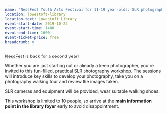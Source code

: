```yaml
---
name: "NessFest Youth Arts Festival for 11-19 year-olds: SLR photography workshop with Joshua Freemantle - 2pm session"
location: lowestoft-library
location-text: Lowestoft Library
event-start-date: 2019-10-22
event-start-time: 1400
event-end-time: 1600
event-ticket-price: free
breadcrumb: y
---
```


[NessFest](https://www.facebook.com/NessFestLowestoft/) is back for a second year!

Whether you are just starting out or already a keen photographer, you're invited to this fun-filled, practical SLR photography workshop. The sessions will introduce key skills to develop your photography, take you on a photography walking tour and review the images taken.

SLR cameras and equipment will be provided, wear suitable walking shoes.

This workshop is limited to 10 people, so arrive at the **main information point in the library foyer** early to avoid disappointment.
